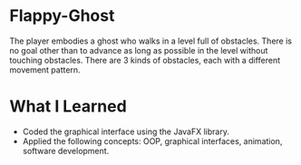 # Flappy-Ghost
The player embodies a ghost who walks in a level full of obstacles. There is no goal other than to advance as long as possible in the level without touching obstacles. There are 3 kinds of obstacles, each with a different movement pattern.

# What I Learned
* Coded the graphical interface using the JavaFX library.
* Applied the following concepts: OOP, graphical interfaces, animation, software development.
